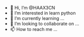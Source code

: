 - 👋 Hi, I’m @HAAX3CN
- 👀 I’m interested in  learn python
- 🌱 I’m currently learning ...
- 💞️ I’m looking to collaborate on ...
- 📫 How to reach me ...

<!---
Daijhin/Daijhin is a ✨ special ✨ repository because its `README.md` (this file) appears on your GitHub profile.
You can click the Preview link to take a look at your changes.
--->
